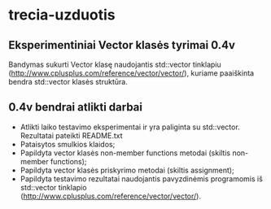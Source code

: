 # trecia-uzduotis

## Eksperimentiniai Vector klasės tyrimai 0.4v
Bandymas sukurti Vector klasę naudojantis std::vector tinklapiu (http://www.cplusplus.com/reference/vector/vector/), kuriame paaiškinta bendra std::vector klasės struktūra.

## 0.4v bendrai atlikti darbai
- Atlikti laiko testavimo eksperimentai ir yra paliginta su std::vector. Rezultatai pateikti README.txt
- Pataisytos smulkios klaidos;
- Papildyta vector klasės non-member functions metodai (skiltis non-member functions);
- Papildyta vector klasės priskyrimo metodai (skiltis assignment);
- Papildyta testavimo rezultatai naudojantis pavyzdinėmis programomis iš std::vector tinklapio (http://www.cplusplus.com/reference/vector/vector/).
